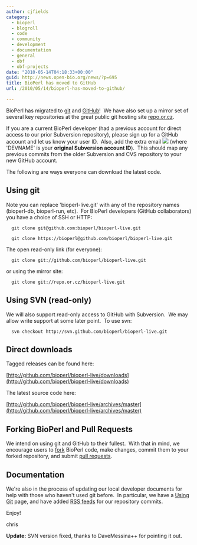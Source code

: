 ```yaml
---
author: cjfields
category:
  - bioperl
  - blogroll
  - code
  - community
  - development
  - documentation
  - general
  - obf
  - obf-projects
date: "2010-05-14T04:18:33+00:00"
guid: http://news.open-bio.org/news/?p=695
title: BioPerl has moved to GitHub
url: /2010/05/14/bioperl-has-moved-to-github/

---
```

BioPerl has migrated to [git](http://git-scm.com/) and [GitHub](http://github.com/bioperl)!  We have also set up a mirror set of several key repositories at the great public git hosting site [repo.or.cz](http://repo.or.cz/w).

If you are a current BioPerl developer (had a previous account for direct access to our prior Subversion repository), please sign up for a GitHub account and let us know your user ID.  Also, add the extra email [![](/obf-hugo-test/wp/wp-content/uploads/2010/05/generic.jpg)](/obf-hugo-test/wp/wp-content/uploads/2010/05/generic.jpg) (where 'DEVNAME' is your **original Subversion account ID**).  This should map any previous commits from the older Subversion and CVS repository to your new GitHub account.

The following are ways everyone can download the latest code.

## Using git

Note you can replace 'bioperl-live.git' with any of the repository names (bioperl-db, bioperl-run, etc).  For BioPerl developers (GitHub collaborators) you have a choice of SSH or HTTP:

```
  git clone git@github.com:bioperl/bioperl-live.git
```

```
  git clone https://bioperl@github.com/bioperl/bioperl-live.git
```

The open read-only link (for everyone):

```
  git clone git://github.com/bioperl/bioperl-live.git
```

or using the mirror site:

```
  git clone git://repo.or.cz/bioperl-live.git
```

## Using SVN (read-only)

We will also support read-only access to GitHub with Subversion.  We may allow write support at some later point.  To use svn:

```
  svn checkout http://svn.github.com/bioperl/bioperl-live.git
```

## Direct downloads

Tagged releases can be found here:

[http://github.com/bioperl/bioperl-live/downloads](http://github.com/bioperl/bioperl-live/downloads)

The latest source code here:

[http://github.com/bioperl/bioperl-live/archives/master](http://github.com/bioperl/bioperl-live/archives/master)

## **Forking BioPerl and Pull Requests**

We intend on using git and GitHub to their fullest.  With that in mind, we encourage users to [fork](http://help.github.com/forking/) BioPerl code, make changes, commit them to your forked repository, and submit [pull requests](http://github.com/guides/pull-requests).

## Documentation

We're also in the process of updating our local developer documents for help with those who haven't used git before.  In particular, we have a [Using Git](http://www.bioperl.org/wiki/Using_Git) page, and have added [RSS feeds](http://www.bioperl.org/wiki/Tracking_Git_commits) for our repository commits.

Enjoy!

chris

**Update:** SVN version fixed, thanks to DaveMessina++ for pointing it out.
